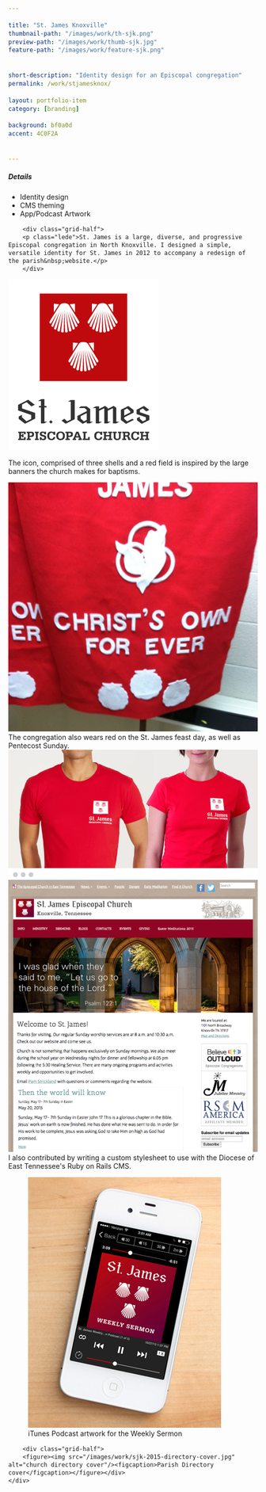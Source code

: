 ```yaml
---

title: "St. James Knoxville"
thumbnail-path: "/images/work/th-sjk.png"
preview-path: "/images/work/thumb-sjk.jpg"
feature-path: "/images/work/feature-sjk.png"


short-description: "Identity design for an Episcopal congregation"
permalink: /work/stjamesknox/

layout: portfolio-item
category: [branding]

background: bf0a0d
accent: 4C0F2A


---
```


<div class="row">
        <div class="grid-half grid-flip portfolio-detail-box"><h5>Details</h5>
<ul class="list-unstyled">
<li><i class="fa fa-eye"></i> Identity design</li>
<li><i class="fa fa-file-code-o"></i>CMS theming</li>
<li><i class="fa fa-mobile fa-2x"></i> App/Podcast Artwork</li>
</ul>

</div>

        <div class="grid-half">
        <p class="lede">St. James is a large, diverse, and progressive Episcopal congregation in North Knoxville. I designed a simple, versatile identity for St. James in 2012 to accompany a redesign of the parish&nbsp;website.</p>
        </div>
</div>


<div class="row">
        <div class="grid-fourth"><img src="/images/work/sjk-logo-vert.png" alt="St. James Knoxville logo"/></div>
        <div class="grid-half"><p>The icon, comprised of three shells and a red field is inspired by the large banners the church makes for baptisms.</p></div>
        <div class="grid-fourth"><img src="/images/work/sjk-baptism-banner.jpg" alt="Baptism Banner" /></div>
        </div>

<div class="row">        
        <div class="grid-third">The congregation also wears red on the St. James feast day, as well as Pentecost Sunday.</div>
        <div class="grid-two-thirds"><img src="/images/work/sjk-shirt.jpg" alt="St. James T-shirt"/></div>
        </div>
    
<img class="browser" src="/images/work/sjk-website.jpg" alt="Website"/>
I also contributed by writing a custom stylesheet to use with the Diocese of East Tennessee's Ruby on Rails CMS.

<div class="row"> 
    <div class="grid-half"><figure><img src="/images/work/sjk-podcast.jpg" alt="Podcast artwork"/><figcaption>iTunes Podcast artwork for the Weekly Sermon</figcaption></figure></div>
    
        <div class="grid-half">
        <figure><img src="/images/work/sjk-2015-directory-cover.jpg" alt="church directory cover"/><figcaption>Parish Directory cover</figcaption></figure></div>
    </div>